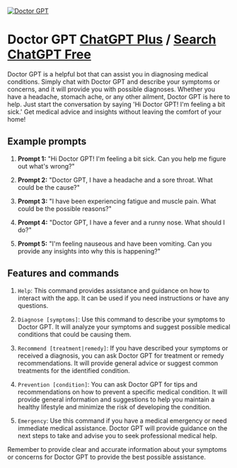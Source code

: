
[![Doctor GPT](https://files.oaiusercontent.com/file-YLE5NV30B0M8eA8G8J0XwILW?se=2123-10-16T19%3A19%3A13Z&sp=r&sv=2021-08-06&sr=b&rscc=max-age%3D31536000%2C%20immutable&rscd=attachment%3B%20filename%3D2e893495-a930-47c1-b88e-b788ba73f2df.png&sig=Ih03mH8nBA4Zr%2BoJ57X/pKmHxCGFV%2BmTKX7FYO%2BEANU%3D)](https://chat.openai.com/g/g-EiuGnRrIt-doctor-gpt)

# Doctor GPT [ChatGPT Plus](https://chat.openai.com/g/g-EiuGnRrIt-doctor-gpt) / [Search ChatGPT Free](https://gptcall.net/index.html#/?search=Doctor%20GPT)

Doctor GPT is a helpful bot that can assist you in diagnosing medical conditions. Simply chat with Doctor GPT and describe your symptoms or concerns, and it will provide you with possible diagnoses. Whether you have a headache, stomach ache, or any other ailment, Doctor GPT is here to help. Just start the conversation by saying 'Hi Doctor GPT! I'm feeling a bit sick.' Get medical advice and insights without leaving the comfort of your home!

## Example prompts

1. **Prompt 1:** "Hi Doctor GPT! I'm feeling a bit sick. Can you help me figure out what's wrong?"

2. **Prompt 2:** "Doctor GPT, I have a headache and a sore throat. What could be the cause?"

3. **Prompt 3:** "I have been experiencing fatigue and muscle pain. What could be the possible reasons?"

4. **Prompt 4:** "Doctor GPT, I have a fever and a runny nose. What should I do?"

5. **Prompt 5:** "I'm feeling nauseous and have been vomiting. Can you provide any insights into why this is happening?"

## Features and commands

1. `Help`: This command provides assistance and guidance on how to interact with the app. It can be used if you need instructions or have any questions.

2. `Diagnose [symptoms]`: Use this command to describe your symptoms to Doctor GPT. It will analyze your symptoms and suggest possible medical conditions that could be causing them.

3. `Recommend [treatment|remedy]`: If you have described your symptoms or received a diagnosis, you can ask Doctor GPT for treatment or remedy recommendations. It will provide general advice or suggest common treatments for the identified condition.

4. `Prevention [condition]`: You can ask Doctor GPT for tips and recommendations on how to prevent a specific medical condition. It will provide general information and suggestions to help you maintain a healthy lifestyle and minimize the risk of developing the condition.

5. `Emergency`: Use this command if you have a medical emergency or need immediate medical assistance. Doctor GPT will provide guidance on the next steps to take and advise you to seek professional medical help.

Remember to provide clear and accurate information about your symptoms or concerns for Doctor GPT to provide the best possible assistance.


